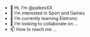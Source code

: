 - 👋 Hi, I’m @paikesXX
- 👀 I’m interested in Sport and Games
- 🌱 I’m currently learning Eletronic 
- 💞️ I’m looking to collaborate on ...
- 📫 How to reach me ...

<!---
paikesXX/paikesXX is a ✨ special ✨ repository because its `README.md` (this file) appears on your GitHub profile.
You can click the Preview link to take a look at your changes.
--->
